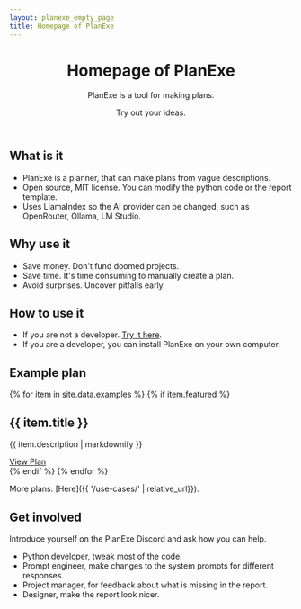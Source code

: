 ```yaml
---
layout: planexe_empty_page
title: Homepage of PlanExe
---
```


<header class="post-header planexe-index-header">
<h1 class="post-title">Homepage of PlanExe</h1>
<div class="header-description">
    <p class="subtitle">PlanExe is a tool for making plans.</p>
    <p class="description">Try out your ideas.</p>
</div>
</header>

## What is it

- PlanExe is a planner, that can make plans from vague descriptions.
- Open source, MIT license. You can modify the python code or the report template.
- Uses LlamaIndex so the AI provider can be changed, such as OpenRouter, Ollama, LM Studio.

## Why use it

- Save money. Don't fund doomed projects.
- Save time. It's time consuming to manually create a plan.
- Avoid surprises. Uncover pitfalls early.

## How to use it

- If you are not a developer. [Try it here](https://app.mach-ai.com/planexe_early_access).
- If you are a developer, you can install PlanExe on your own computer.

## Example plan

{% for item in site.data.examples %}
{% if item.featured %}
<div class="use-case-card">
<h2>{{ item.title }}</h2>
<p>{{ item.description | markdownify }}</p>
<a class="use-case-card-arrow-link" href="{{ item.report_link }}">View Plan</a>
</div>
{% endif %}
{% endfor %}

More plans: [Here]({{ '/use-cases/'  | relative_url}}).

## Get involved

Introduce yourself on the PlanExe Discord and ask how you can help.

- Python developer, tweak most of the code.
- Prompt engineer, make changes to the system prompts for different responses.
- Project manager, for feedback about what is missing in the report. 
- Designer, make the report look nicer.
